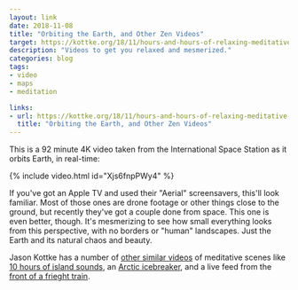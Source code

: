 ```yaml
---
layout: link
date: 2018-11-08
title: "Orbiting the Earth, and Other Zen Videos"
target: https://kottke.org/18/11/hours-and-hours-of-relaxing-meditative-videos
description: "Videos to get you relaxed and mesmerized."
categories: blog
tags:
- video
- maps
- meditation

links:
- url: https://kottke.org/18/11/hours-and-hours-of-relaxing-meditative-videos
  title: "Orbiting the Earth, and Other Zen Videos"
---
```


This is a 92 minute 4K video taken from the International Space Station as it orbits Earth, in real-time:

{% include video.html id="Xjs6fnpPWy4" %}

If you've got an Apple TV and used their "Aerial" screensavers, this'll look familiar. Most of those ones are drone footage or other things close to the ground, but recently they've got a couple done from space. This one is even better, though. It's mesmerizing to see how small everything looks from this perspective, with no borders or "human" landscapes. Just the Earth and its natural chaos and beauty.

Jason Kottke has a number of [other similar videos](https://kottke.org/18/11/hours-and-hours-of-relaxing-meditative-videos) of meditative scenes like [10 hours of island sounds](https://www.youtube.com/watch?v=2QPbriKs_sI), an [Arctic icebreaker](https://www.youtube.com/watch?v=gpW7iYfuGDU), and a live feed from the [front of a frieght train](https://www.youtube.com/watch?v=uTpDWzfRMg8).
